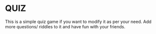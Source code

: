 # QUIZ
This is a simple quiz game if you want to modify it as per your need.
Add more questions/ riddles to it and have fun with your friends.

